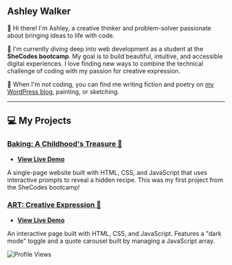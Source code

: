## Ashley Walker

👋 Hi there! I'm Ashley, a creative thinker and problem-solver passionate about bringing ideas to life with code.

🌱 I'm currently diving deep into web development as a student at the **SheCodes bootcamp**. My goal is to build beautiful, intuitive, and accessible digital experiences. I love finding new ways to combine the technical challenge of coding with my passion for creative expression.

🚀 When I'm not coding, you can find me writing fiction and poetry on [my WordPress blog](https://canvasofreflections.com), painting, or sketching.

---

## 💻 My Projects

### [Baking: A Childhood's Treasure 🧁](https://github.com/awalk5448/my-first-landing-page)
* **[View Live Demo](https://velvety-haupia-9e7f3d.netlify.app/)**

A single-page website built with HTML, CSS, and JavaScript that uses interactive prompts to reveal a hidden recipe. This was my first project from the SheCodes bootcamp!

### [ART: Creative Expression 🎨](https://github.com/awalk5448/interactive-art-page)
* **[View Live Demo](https://benevolent-unicorn-ac532a.netlify.app)**

An interactive page built with HTML, CSS, and JavaScript. Features a "dark mode" toggle and a quote carousel built by managing a JavaScript array.


![Profile Views](https://komarev.com/ghpvc/?username=awalk5448)



<!---
awalk5448/awalk5448 is a ✨ special ✨ repository because its `README.md` (this file) appears on your GitHub profile.
You can click the Preview link to take a look at your changes.
--->
